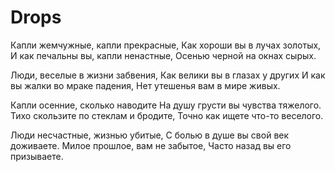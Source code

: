 # Drops
Капли жемчужные, капли прекрасные,
Как хороши вы в лучах золотых,
И как печальны вы, капли ненастные,
Осенью черной на окнах сырых.

Люди, веселые в жизни забвения,
Как велики вы в глазах у других
И как вы жалки во мраке падения,
Нет утешенья вам в мире живых.

Капли осенние, сколько наводите
На душу грусти вы чувства тяжелого.
Тихо скользите по стеклам и бродите,
Точно как ищете что-то веселого.

Люди несчастные, жизнью убитые,
С болью в душе вы свой век доживаете.
Милое прошлое, вам не забытое,
Часто назад вы его призываете.
